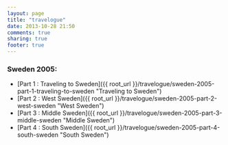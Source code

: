 ```yaml
---
layout: page
title: "travelogue"
date: 2013-10-28 21:50
comments: true
sharing: true
footer: true
---
```

### Sweden 2005:

* [Part 1 : Traveling to Sweden]({{ root_url }}/travelogue/sweden-2005-part-1-traveling-to-sweden "Traveling to Sweden")
* [Part 2 : West Sweden]({{ root_url }}/travelogue/sweden-2005-part-2-west-sweden "West Sweden")
* [Part 3 : Middle Sweden]({{ root_url }}/travelogue/sweden-2005-part-3-middle-sweden "Middle Sweden")
* [Part 4 : South Sweden]({{ root_url }}/travelogue/sweden-2005-part-4-south-sweden "South Sweden")

